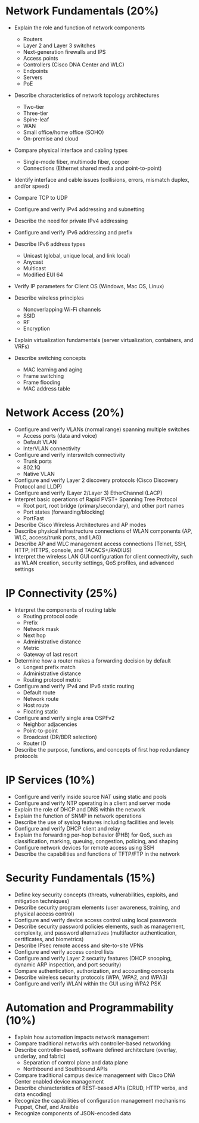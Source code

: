 # Network Fundamentals (20%)
- Explain the role and function of network components
    - Routers
    - Layer 2 and Layer 3 switches
    - Next-generation firewalls and IPS
    - Access points
    - Controllers (Cisco DNA Center and WLC)
    - Endpoints
    - Servers
    - PoE
- Describe characteristics of network topology architectures
    - Two-tier
    - Three-tier
    - Spine-leaf
    - WAN
    - Small office/home office (SOHO)
    - On-premise and cloud
- Compare physical interface and cabling types
    - Single-mode fiber, multimode fiber, copper
    - Connections (Ethernet shared media and point-to-point)
- Identify interface and cable issues (collisions, errors, mismatch duplex, and/or speed)
- Compare TCP to UDP
- Configure and verify IPv4 addressing and subnetting
- Describe the need for private IPv4 addressing

- Configure and verify IPv6 addressing and prefix
- Describe IPv6 address types
    - Unicast (global, unique local, and link local)
    - Anycast
    - Multicast
    - Modified EUI 64
- Verify IP parameters for Client OS (Windows, Mac OS, Linux)
- Describe wireless principles
    - Nonoverlapping Wi-Fi channels
    - SSID
    - RF
    - Encryption
- Explain virtualization fundamentals (server virtualization, containers, and VRFs)
- Describe switching concepts
    - MAC learning and aging
    - Frame switching
    - Frame flooding
    - MAC address table
# Network Access (20%)
- Configure and verify VLANs (normal range) spanning multiple switches
    - Access ports (data and voice)
    - Default VLAN
    - InterVLAN connectivity
- Configure and verify interswitch connectivity
    - Trunk ports
    - 802.1Q
    - Native VLAN
- Configure and verify Layer 2 discovery protocols (Cisco Discovery Protocol and LLDP)
- Configure and verify (Layer 2/Layer 3) EtherChannel (LACP)
- Interpret basic operations of Rapid PVST+ Spanning Tree Protocol
    - Root port, root bridge (primary/secondary), and other port names
    - Port states (forwarding/blocking)
    - PortFast
- Describe Cisco Wireless Architectures and AP modes
- Describe physical infrastructure connections of WLAN components (AP, WLC,
access/trunk ports, and LAG)
- Describe AP and WLC management access connections (Telnet, SSH, HTTP, HTTPS,
console, and TACACS+/RADIUS)
- Interpret the wireless LAN GUI configuration for client connectivity, such as WLAN
creation, security settings, QoS profiles, and advanced settings

# IP Connectivity (25%)
- Interpret the components of routing table
    - Routing protocol code
    - Prefix
    - Network mask
    - Next hop
    - Administrative distance
    - Metric
    - Gateway of last resort
- Determine how a router makes a forwarding decision by default
    - Longest prefix match
    - Administrative distance
    - Routing protocol metric
- Configure and verify IPv4 and IPv6 static routing
    - Default route
    - Network route
    - Host route
    - Floating static
- Configure and verify single area OSPFv2
    - Neighbor adjacencies
    - Point-to-point
    - Broadcast (DR/BDR selection)
    - Router ID
- Describe the purpose, functions, and concepts of first hop redundancy protocols

# IP Services (10%)
- Configure and verify inside source NAT using static and pools
- Configure and verify NTP operating in a client and server mode
- Explain the role of DHCP and DNS within the network
- Explain the function of SNMP in network operations
- Describe the use of syslog features including facilities and levels
- Configure and verify DHCP client and relay
- Explain the forwarding per-hop behavior (PHB) for QoS, such as classification, marking,
queuing, congestion, policing, and shaping
- Configure network devices for remote access using SSH
- Describe the capabilities and functions of TFTP/FTP in the network

# Security Fundamentals (15%)
- Define key security concepts (threats, vulnerabilities, exploits, and mitigation
techniques)
- Describe security program elements (user awareness, training, and physical access
control)
- Configure and verify device access control using local passwords
- Describe security password policies elements, such as management, complexity, and
password alternatives (multifactor authentication, certificates, and biometrics)
- Describe IPsec remote access and site-to-site VPNs
- Configure and verify access control lists
- Configure and verify Layer 2 security features (DHCP snooping, dynamic ARP inspection,
and port security)
- Compare authentication, authorization, and accounting concepts
- Describe wireless security protocols (WPA, WPA2, and WPA3)
- Configure and verify WLAN within the GUI using WPA2 PSK

# Automation and Programmability (10%)
- Explain how automation impacts network management
- Compare traditional networks with controller-based networking
- Describe controller-based, software defined architecture (overlay, underlay, and fabric)
    - Separation of control plane and data plane
    - Northbound and Southbound APIs
- Compare traditional campus device management with Cisco DNA Center enabled device
management
- Describe characteristics of REST-based APIs (CRUD, HTTP verbs, and data encoding)
- Recognize the capabilities of configuration management mechanisms Puppet, Chef, and
Ansible
- Recognize components of JSON-encoded data
